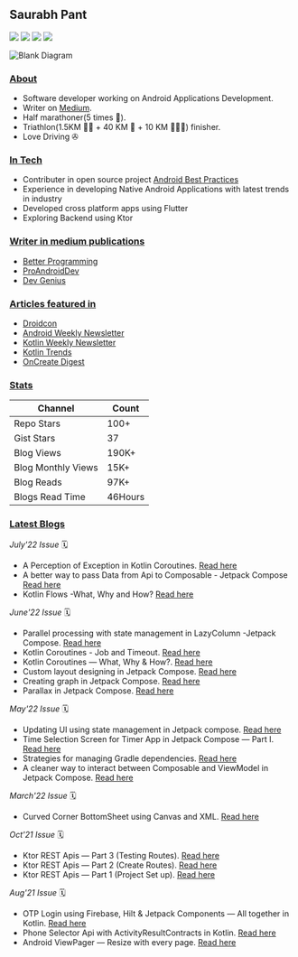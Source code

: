 ## Saurabh Pant
![](https://androidweekly.net/issues/issue-523/badge)
![](https://androidweekly.net/issues/issue-520/badge)
![](https://androidweekly.net/issues/issue-282/badge)
![](https://androidweekly.net/issues/issue-276/badge)

![Blank Diagram](https://user-images.githubusercontent.com/4559525/170910048-6b5e8daa-a729-4be3-b6fd-852af8c8245b.png)

### <ins>About</ins>
- Software developer working on Android Applications Development. 
- Writer on [Medium](https://saurabhpant.medium.com/). 
- Half marathoner(5 times 🏃).
- Triathlon(1.5KM 🏊🏼‍ + 40 KM 🚴 + 10 KM 🏃🏻‍♂) finisher.
- Love Driving ✇

### <ins>In Tech</ins>
- Contributer in open source project [Android Best Practices](https://github.com/niharika2810/android-development-best-practices)
- Experience in developing Native Android Applications with latest trends in industry
- Developed cross platform apps using Flutter
- Exploring Backend using Ktor

### <ins>Writer in medium publications</ins>
- [Better Programming](https://betterprogramming.pub/about)
- [ProAndroidDev](https://proandroiddev.com/)
- [Dev Genius](https://blog.devgenius.io/)

### <ins>Articles featured in</ins>
- [Droidcon](https://www.droidcon.com/)
- [Android Weekly Newsletter](https://androidweekly.net/)
- [Kotlin Weekly Newsletter](http://kotlinweekly.net/)
- [Kotlin Trends](https://twitter.com/KotlinTrends)
- [OnCreate Digest](https://www.oncreatedigest.com/)

### <ins>Stats</ins>
| Channel  | Count |
| ------------- | ------------- |
| Repo Stars  | 100+  |
| Gist Stars  | 37  |
| Blog Views  | 190K+  |
| Blog Monthly Views  | 15K+  |
| Blog Reads  | 97K+  |
| Blogs Read Time  | 46Hours  |

### <ins>Latest Blogs</ins>
*July'22 Issue* 🗓
- A Perception of Exception in Kotlin Coroutines. [Read here](https://betterprogramming.pub/a-perception-of-exception-in-kotlin-coroutines-d0b87131510f)
- A better way to pass Data from Api to Composable - Jetpack Compose [Read here](https://saurabhpant.medium.com/a-better-way-to-pass-data-from-api-to-composable-jetpack-compose-android-b844ec1da072)
- Kotlin Flows -What, Why and How? [Read here](https://saurabhpant.medium.com/kotlin-flows-what-why-and-how-e9054327f795)

*June'22 Issue* 🗓
- Parallel processing with state management in LazyColumn -Jetpack Compose. [Read here](https://saurabhpant.medium.com/parallel-processing-with-state-management-in-lazycolumn-jetpack-compose-be733c431a21)
- Kotlin Coroutines - Job and Timeout. [Read here](https://saurabhpant.medium.com/kotlin-coroutines-job-and-timeout-d7b8c5416d69)
- Kotlin Coroutines — What, Why & How?. [Read here](https://saurabhpant.medium.com/kotlin-coroutines-what-why-how-99529c951a2e)
- Custom layout designing in Jetpack Compose. [Read here](https://saurabhpant.medium.com/custom-layout-designing-in-jetpack-compose-5abbccc74ebd)
- Creating graph in Jetpack Compose. [Read here](https://saurabhpant.medium.com/creating-graph-in-jetpack-compose-312957b11b2)
- Parallax in Jetpack Compose. [Read here](https://saurabhpant.medium.com/parallax-in-jetpack-compose-bf521244f49)

*May'22 Issue* 🗓
- Updating UI using state management in Jetpack compose. [Read here](https://proandroiddev.com/updating-ui-using-state-management-in-jetpack-compose-e6120db7d695)
- Time Selection Screen for Timer App in Jetpack Compose — Part I. [Read here](https://proandroiddev.com/time-selection-screen-for-timer-app-in-jetpack-compose-part-i-537ffcedb68e)
- Strategies for managing Gradle dependencies. [Read here](https://proandroiddev.com/different-ways-to-manage-your-app-gradle-with-increasing-dependencies-count-e4105a16abb5)
- A cleaner way to interact between Composable and ViewModel in Jetpack Compose. [Read here](https://proandroiddev.com/cleaner-way-to-interact-between-composable-and-viewmodel-in-jetpack-compose-14c8b3a74bbe)

*March'22 Issue* 🗓
- Curved Corner BottomSheet using Canvas and XML. [Read here](https://proandroiddev.com/curved-corner-bottomsheet-using-canvas-and-xml-59c30c02d56f)

*Oct'21 Issue* 🗓
- Ktor REST Apis — Part 3 (Testing Routes). [Read here](https://proandroiddev.com/build-rest-apis-using-ktor-framework-iii-87e579a7258e)
- Ktor REST Apis — Part 2 (Create Routes). [Read here](https://proandroiddev.com/build-rest-apis-using-ktor-framework-ii-47948e89f1d6)
- Ktor REST Apis — Part 1 (Project Set up). [Read here](https://proandroiddev.com/build-rest-apis-using-ktor-framework-i-dbbf36b332bb)

*Aug'21 Issue* 🗓
- OTP Login using Firebase, Hilt & Jetpack Components — All together in Kotlin. [Read here](https://proandroiddev.com/otp-login-using-firebase-hilt-jetpack-components-all-together-in-kotlin-718f7c6974aa)
- Phone Selector Api with ActivityResultContracts in Kotlin. [Read here](https://proandroiddev.com/phone-selector-api-with-activityresultcontracts-in-kotlin-2cbc39252b42)
- Android ViewPager — Resize with every page. [Read here](https://proandroiddev.com/viewpager-resize-with-every-page-b15065bb45bc)

